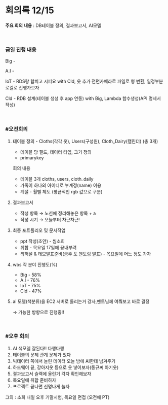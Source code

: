 # 회의록 12/15

**주요 회의 내용** :  DB테이블 정의, 결과보고서, AI모델

<br>

### 금일 진행 내용

Big -

A.I -

IoT - RDS랑 합치고 시퍼요 with Cld, 옷 추가 전면카메라로 파일로 형 변환, 일정부분 로컬로 진행가으자

Cld - RDB 설계(테이블 생성 후 app 연동) with Big, Lambda 함수생성(API 명세서 작성)

<br>

### #오전회의

1. 테이블 정의 - Cloths(각각 옷), Users(구성원), Cloth_Dairy(캘린더) (총 3개)

   - 테이블 당 필드, 데이터 타입, 크기 정의
   - primarykey

   회의 내용

   - 테이블 3개 cloths, users, cloth_daily
   - 가족이 하나의 아이디로 부계정(name) 이용
   - 계절 - 월별 체도 (평균적인 rgb 값으로 구분)

2. 결과보고서

   - 작성 항목 → 노션에 정리해놓은 항목 + a
   - 작성 시기 → 오늘부터 차근차근!

3. 최종 포트폴리오 및 문서작업

   - ppt 작성(초안) - 씸소희
   - 취합 - 목요일 17일에 끝내부려
   - 리허설 & 데모발표준비(금주 토 멘토링 발표) - 목요일에 어느 정도 가자

4. wbs 각 분야 진행도(%)

   - Big - 58%
   - A.I - 76%
   - IoT - 75%
   - Cld - 47%

5. ai 모델(색분류)을 EC2 서버로 돌리는거 강사,멘토님께 여쭤보고 바로 결정

   → 가능한 방향으로 진행중!!

<br>

### #오후 회의

1. AI 색모델 잘된다!! 다행다행
2. 테이블의 문제 관계 문제가 있다
3. 빅데이터 쪽에서 늘린 데이터 오늘 밤에 AI한테 넘겨주기
4. 하드웨어 끝, 강아지옷 등으로 옷 넣어보자(동규씨 아기옷)
5. 결과보고서 슬랙에 올린거 각자 확인해보자
6. 목요일에 취합 준비하자
7. 프로젝트 끝나면 신명나게 놀자

그외 : 소희 내일 오후 기말시험, 목요일 면접 (오전에 PT)